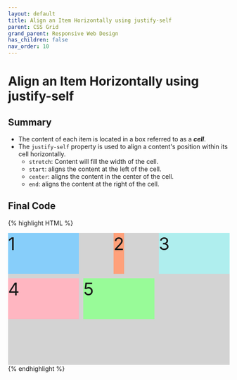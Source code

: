 ```yaml
---
layout: default
title: Align an Item Horizontally using justify-self
parent: CSS Grid
grand_parent: Responsive Web Design
has_children: false
nav_order: 10
---
```

# Align an Item Horizontally using justify-self
## Summary
- The content of each item is located in a box referred to as a ___cell___.
- The `justify-self` property is used to align a content's position within its cell horizontally.
    - `stretch`: Content will fill the width of the cell.
    - `start`: aligns the content at the left of the cell.
    - `center`: aligns the content in the center of the cell.
    - `end`: aligns the content at the right of the cell.

## Final Code

{% highlight HTML %}
<style>
  .item1{background: LightSkyBlue;}

  .item2 {
    background: LightSalmon;
    /* Only change code below this line */
    justify-self: center;
    
    /* Only change code above this line */
  }

  .item3{background:PaleTurquoise;}
  .item4{background:LightPink;}
  .item5{background:PaleGreen;}

  .container {
    font-size: 40px;
    min-height: 300px;
    width: 100%;
    background: LightGray;
    display: grid;
    grid-template-columns: 1fr 1fr 1fr;
    grid-template-rows: 1fr 1fr 1fr;
    grid-gap: 10px;
  }
</style>

<div class="container">
  <div class="item1">1</div>
  <div class="item2">2</div>
  <div class="item3">3</div>
  <div class="item4">4</div>
  <div class="item5">5</div>
</div>
{% endhighlight %}